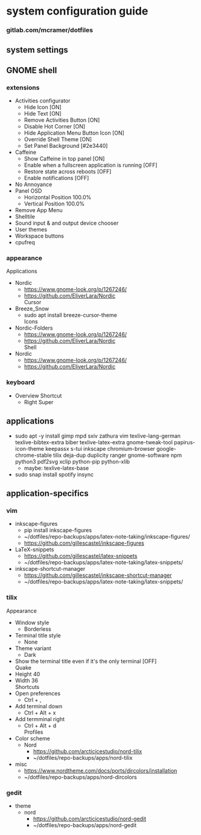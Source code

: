 # system configuration guide
### gitlab.com/mcramer/dotfiles

## system settings

## GNOME shell
### extensions
* Activities configurator
	* Hide Icon [ON]
	* Hide Text [ON]
	* Remove Activities Button [ON]
	* Disable Hot Corner [ON]
	* Hide Application Menu Button Icon [ON]
	* Override Shell Theme [ON]
	* Set Panel Background [#2e3440]
* Caffeine
	* Show Caffeine in top panel [ON]
	* Enable when a fullscreen application is running [OFF]
	* Restore state across reboots [OFF]
	* Enable notifications [OFF]
* No Annoyance
* Panel OSD
	* Horizontal Position 100.0%
	* Vertical Position 100.0%
* Remove App Menu
* Shelltile
* Sound input & and output device chooser
* User themes
* Workspace buttons
* cpufreq

### appearance
Applications
* Nordic
	* https://www.gnome-look.org/p/1267246/
	* https://github.com/EliverLara/Nordic<br/>
Cursor  
* Breeze_Snow
	* sudo apt install breeze-cursor-theme<br/>
Icons
* Nordic-Folders
	* https://www.gnome-look.org/p/1267246/
	* https://github.com/EliverLara/Nordic<br/>
Shell
* Nordic
	* https://www.gnome-look.org/p/1267246/
	* https://github.com/EliverLara/Nordic<br/>

### keyboard
* Overview Shortcut
	* Right Super

## applications
* sudo apt -y install gimp mpd sxiv zathura vim texlive-lang-german texlive-bibtex-extra biber texlive-latex-extra gnome-tweak-tool papirus-icon-theme keepassx s-tui inkscape chromium-browser google-chrome-stable tilix deja-dup duplicity ranger gnome-software npm python3 pdf2svg xclip python-pip python-xlib
	* maybe: texlive-latex-base
* sudo snap install spotify insync

## application-specifics
### vim
* inkscape-figures
	* pip install inkscape-figures
	* ~/dotfiles/repo-backups/apps/latex-note-taking/inkscape-figures/
	* https://github.com/gillescastel/inkscape-figures
* LaTeX-snippets
	* https://github.com/gillescastel/latex-snippets
	* ~/dotfiles/repo-backups/apps/latex-note-taking/latex-snippets/
* inkscape-shortcut-manager
	* https://github.com/gillescastel/inkscape-shortcut-manager
	* ~/dotfiles/repo-backups/apps/latex-note-taking/latex-snippets/

### tilix
Appearance
* Window style
	* Borderless
* Terminal title style
	* None
* Theme variant
	* Dark
* Show the terminal title even if it's the only terminal [OFF]<br/>
Quake
* Height 40
* Width 36<br/>
Shortcuts
* Open preferences
	* Ctrl + ,
* Add terminal down
	* Ctrl + Alt + x
* Add termminal right
	* Ctrl + Alt + d<br/>
Profiles
* Color scheme
	* Nord
		* https://github.com/arcticicestudio/nord-tilix
		* ~/dotfiles/repo-backups/apps/nord-tilix
* misc
	* https://www.nordtheme.com/docs/ports/dircolors/installation
	* ~/dotfiles/repo-backups/apps/nord-dircolors

### gedit
* theme
	* nord
		* https://github.com/arcticicestudio/nord-gedit
		* ~/dotfiles/repo-backups/apps/nord-gedit
